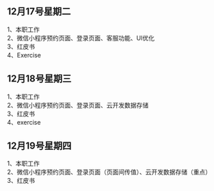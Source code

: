 ## 12月17号星期二
1、本职工作<br>
2、微信小程序预约页面、登录页面、客服功能、UI优化<br>
3、红皮书<br>
4、Exercise<br>
## 12月18号星期三
1、本职工作<br>
2、微信小程序预约页面、登录页面、云开发数据存储<br>
3、红皮书<br>
4、exercise<br>
## 12月19号星期四
1、本职工作<br>
2、微信小程序预约页面、登录页面（页面间传值）、云开发数据存储（重点）<br>
3、红皮书<br>